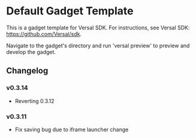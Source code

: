 Default Gadget Template
=========================

This is a gadget template for Versal SDK. For instructions, see Versal SDK: https://github.com/Versal/sdk.

Navigate to the gadget's directory and run 'versal preview' to preview and develop the gadget.

## Changelog

### v0.3.14

* Reverting 0.3.12

### v0.3.11

* Fix saving bug due to iframe launcher change
